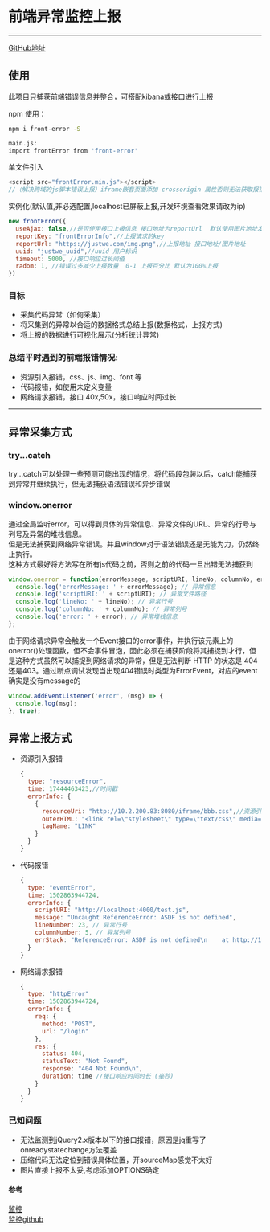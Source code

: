 # 前端异常监控上报  
---

[GitHub地址](https://github.com/justwe7/frontError)  

## 使用
此项目只捕获前端错误信息并整合，可搭配[kibana](https://www.elastic.co/guide/cn/kibana/current/setup.html)或接口进行上报   

  
npm 使用：
``` bash
npm i front-error -S 

main.js: 
import frontError from 'front-error'
```
单文件引入
```javascript
<script src="frontError.min.js"></script>
//（解决跨域的js脚本错误上报）iframe嵌套页面添加 crossorigin 属性否则无法获取报错信息 添加 crossOrigin 属性完成跨域上报，别忘了服务器也设置 Access-Control-Allow-Origin 的响应头。
```

实例化(默认值,非必选配置,localhost已屏蔽上报,开发环境查看效果请改为ip)
```javascript
new frontError({
  useAjax: false,//是否使用接口上报信息 接口地址为reportUrl  默认使用图片地址发送 
  reportKey: "frontErrorInfo",//上报请求的key
  reportUrl: "https://justwe.com/img.png",//上报地址 接口地址/图片地址
  uuid: "justwe_uuid",//uuid 用户标识
  timeout: 5000, //接口响应过长阈值
  radom: 1, //错误过多减少上报数量  0-1 上报百分比 默认为100%上报
})
```

### 目标

- 采集代码异常（如何采集）
- 将采集到的异常以合适的数据格式总结上报(数据格式，上报方式)
- 将上报的数据进行可视化展示(分析统计异常)

### 总结平时遇到的前端报错情况:

- 资源引入报错，css、js、img、font 等
- 代码报错，如使用未定义变量
- 网络请求报错，接口 40x,50x，接口响应时间过长

---

## 异常采集方式

### try...catch
try...catch可以处理一些预测可能出现的情况，将代码段包装以后，catch能捕获到异常并继续执行，但无法捕获语法错误和异步错误

### window.onerror
通过全局监听error，可以得到具体的异常信息、异常文件的URL、异常的行号与列号及异常的堆栈信息。   
但是无法捕获到网络异常错误。并且window对于语法错误还是无能为力，仍然终止执行。   
这种方式最好将方法写在所有js代码之前，否则之前的代码一旦出错无法捕获到

```javascript
window.onerror = function(errorMessage, scriptURI, lineNo, columnNo, error) {
  console.log('errorMessage: ' + errorMessage); // 异常信息
  console.log('scriptURI: ' + scriptURI); // 异常文件路径
  console.log('lineNo: ' + lineNo); // 异常行号
  console.log('columnNo: ' + columnNo); // 异常列号
  console.log('error: ' + error); // 异常堆栈信息
};
```

由于网络请求异常会触发一个Event接口的error事件，并执行该元素上的onerror()处理函数，但不会事件冒泡，因此必须在捕获阶段将其捕捉到才行，但是这种方式虽然可以捕捉到网络请求的异常，但是无法判断 HTTP 的状态是 404 还是403。通过断点调试发现当出现404错误时类型为ErrorEvent，对应的event确实是没有message的
```javascript
window.addEventListener('error', (msg) => {
  console.log(msg);
}, true);
```

## 异常上报方式
- 资源引入报错
  ```javascript
  {
    type: "resourceError",
    time: 17444463423,//时间戳
    errorInfo: {
      {
        resourceUri: "http://10.2.200.83:8080/iframe/bbb.css",//资源引入地址
        outerHTML: "<link rel=\"stylesheet\" type=\"text/css\" media=\"screen\" href=\"bbb.css\">",
        tagName: "LINK"
      }
    }
  }
  ```
- 代码报错
  ```javascript   
  {
    type: "eventError",
    time: 1502863944724,
    errorInfo: {
      scriptURI: "http://localhost:4000/test.js",
      message: "Uncaught ReferenceError: ASDF is not defined",
      lineNumber: 23, // 异常行号
      columnNumber: 5, // 异常列号
      errStack: "ReferenceError: ASDF is not defined\n    at http://10.2.200.83:8080/iframe/b.html:23:5"//报错堆栈
    }
  }
  ```
- 网络请求报错
  ```javascript   
  {
    type: "httpError"
    time: 1502863944724,
    errorInfo: {
      req: {
        method: "POST",
        url: "/login"
      },
      res: {
        status: 404,
        statusText: "Not Found",
        response: "404 Not Found\n",
        duration: time //接口响应时间时长 (毫秒)
      }
    }
  }
  ```

### 已知问题  
- 无法监测到jQuery2.x版本以下的接口报错，原因是jq重写了onreadystatechange方法覆盖 
- 压缩代码无法定位到错误具体位置，开sourceMap感觉不太好  
- 图片直接上报不太妥,考虑添加OPTIONS确定  

#### 参考   
[监控](https://segmentfault.com/a/1190000016959011#articleHeader10)    
[监控github](https://github.com/happylindz/blog/issues/5)
